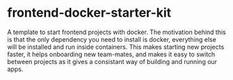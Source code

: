 # frontend-docker-starter-kit
A template to start frontend projects with docker.
The motivation behind this is that the only dependency you need to install is docker, everything else will be installed and run inside containers.
This makes starting new projects faster, it helps onboarding new team-mates, and makes it easy to switch between projects as it gives a consistant way of building and running our apps.


